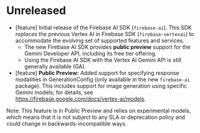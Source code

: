 # Unreleased
* [feature] Initial release of the Firebase AI SDK (`firebase-ai`). This SDK *replaces* the previous
 Vertex AI in Firebase SDK (`firebase-vertexai`) to accommodate the evolving set of supported
 features and services.
  * The new Firebase AI SDK provides **public preview** support for the Gemini Developer API, including its free tier offering.
  * Using the Firebase AI SDK with the Vertex AI Gemini API is still generally available (GA).
* [feature] **Public Preview:** Added support for specifying response modalities in GenerationConfig
 (only available in the new `firebase-ai` package). This includes support for image generation using
 specific Gemini models; for details, see https://firebase.google.com/docs/vertex-ai/models.

 Note: This feature is in Public Preview and relies on experimental models, which means that it is not subject to any SLA or
 deprecation policy and could change in backwards-incompatible ways.

